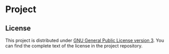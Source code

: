 # Project

## License

This project is distributed under [GNU General Public License version 3](https://opensource.org/license/gpl-3-0). You can find the complete text of the license in the project repository.
